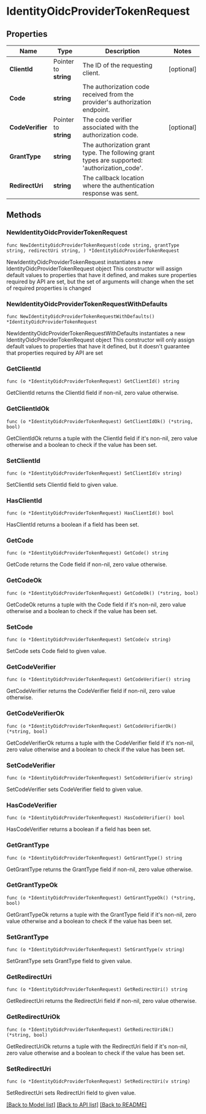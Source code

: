 # IdentityOidcProviderTokenRequest

## Properties

Name | Type | Description | Notes
------------ | ------------- | ------------- | -------------
**ClientId** | Pointer to **string** | The ID of the requesting client. | [optional] 
**Code** | **string** | The authorization code received from the provider&#39;s authorization endpoint. | 
**CodeVerifier** | Pointer to **string** | The code verifier associated with the authorization code. | [optional] 
**GrantType** | **string** | The authorization grant type. The following grant types are supported: &#39;authorization_code&#39;. | 
**RedirectUri** | **string** | The callback location where the authentication response was sent. | 

## Methods

### NewIdentityOidcProviderTokenRequest

`func NewIdentityOidcProviderTokenRequest(code string, grantType string, redirectUri string, ) *IdentityOidcProviderTokenRequest`

NewIdentityOidcProviderTokenRequest instantiates a new IdentityOidcProviderTokenRequest object
This constructor will assign default values to properties that have it defined,
and makes sure properties required by API are set, but the set of arguments
will change when the set of required properties is changed

### NewIdentityOidcProviderTokenRequestWithDefaults

`func NewIdentityOidcProviderTokenRequestWithDefaults() *IdentityOidcProviderTokenRequest`

NewIdentityOidcProviderTokenRequestWithDefaults instantiates a new IdentityOidcProviderTokenRequest object
This constructor will only assign default values to properties that have it defined,
but it doesn't guarantee that properties required by API are set

### GetClientId

`func (o *IdentityOidcProviderTokenRequest) GetClientId() string`

GetClientId returns the ClientId field if non-nil, zero value otherwise.

### GetClientIdOk

`func (o *IdentityOidcProviderTokenRequest) GetClientIdOk() (*string, bool)`

GetClientIdOk returns a tuple with the ClientId field if it's non-nil, zero value otherwise
and a boolean to check if the value has been set.

### SetClientId

`func (o *IdentityOidcProviderTokenRequest) SetClientId(v string)`

SetClientId sets ClientId field to given value.

### HasClientId

`func (o *IdentityOidcProviderTokenRequest) HasClientId() bool`

HasClientId returns a boolean if a field has been set.

### GetCode

`func (o *IdentityOidcProviderTokenRequest) GetCode() string`

GetCode returns the Code field if non-nil, zero value otherwise.

### GetCodeOk

`func (o *IdentityOidcProviderTokenRequest) GetCodeOk() (*string, bool)`

GetCodeOk returns a tuple with the Code field if it's non-nil, zero value otherwise
and a boolean to check if the value has been set.

### SetCode

`func (o *IdentityOidcProviderTokenRequest) SetCode(v string)`

SetCode sets Code field to given value.


### GetCodeVerifier

`func (o *IdentityOidcProviderTokenRequest) GetCodeVerifier() string`

GetCodeVerifier returns the CodeVerifier field if non-nil, zero value otherwise.

### GetCodeVerifierOk

`func (o *IdentityOidcProviderTokenRequest) GetCodeVerifierOk() (*string, bool)`

GetCodeVerifierOk returns a tuple with the CodeVerifier field if it's non-nil, zero value otherwise
and a boolean to check if the value has been set.

### SetCodeVerifier

`func (o *IdentityOidcProviderTokenRequest) SetCodeVerifier(v string)`

SetCodeVerifier sets CodeVerifier field to given value.

### HasCodeVerifier

`func (o *IdentityOidcProviderTokenRequest) HasCodeVerifier() bool`

HasCodeVerifier returns a boolean if a field has been set.

### GetGrantType

`func (o *IdentityOidcProviderTokenRequest) GetGrantType() string`

GetGrantType returns the GrantType field if non-nil, zero value otherwise.

### GetGrantTypeOk

`func (o *IdentityOidcProviderTokenRequest) GetGrantTypeOk() (*string, bool)`

GetGrantTypeOk returns a tuple with the GrantType field if it's non-nil, zero value otherwise
and a boolean to check if the value has been set.

### SetGrantType

`func (o *IdentityOidcProviderTokenRequest) SetGrantType(v string)`

SetGrantType sets GrantType field to given value.


### GetRedirectUri

`func (o *IdentityOidcProviderTokenRequest) GetRedirectUri() string`

GetRedirectUri returns the RedirectUri field if non-nil, zero value otherwise.

### GetRedirectUriOk

`func (o *IdentityOidcProviderTokenRequest) GetRedirectUriOk() (*string, bool)`

GetRedirectUriOk returns a tuple with the RedirectUri field if it's non-nil, zero value otherwise
and a boolean to check if the value has been set.

### SetRedirectUri

`func (o *IdentityOidcProviderTokenRequest) SetRedirectUri(v string)`

SetRedirectUri sets RedirectUri field to given value.



[[Back to Model list]](../README.md#documentation-for-models) [[Back to API list]](../README.md#documentation-for-api-endpoints) [[Back to README]](../README.md)


